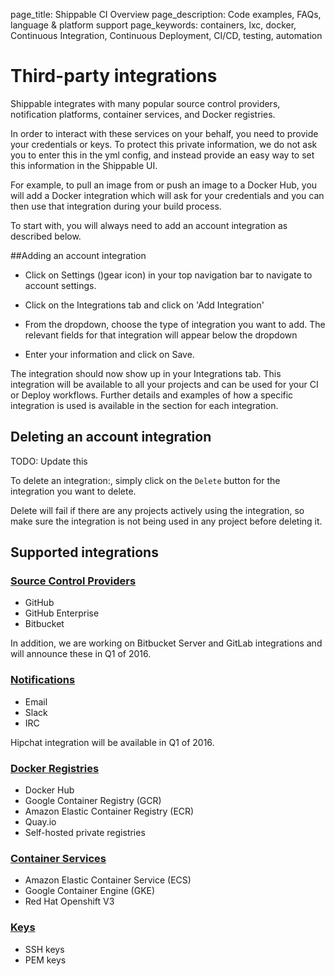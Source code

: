 page_title: Shippable CI Overview
page_description: Code examples, FAQs, language & platform support
page_keywords: containers, lxc, docker, Continuous Integration, Continuous Deployment, CI/CD, testing, automation

# Third-party integrations

Shippable integrates with many popular source control providers, notification platforms, container services, and Docker registries. 

In order to interact with these services on your behalf, you need to provide your credentials or keys. To protect this private information, we do not ask you to enter this in the yml config, and instead provide an easy way to set this information in the Shippable UI. 

For example, to pull an image from or push an image to a Docker Hub, you will add a Docker integration which will ask for your credentials and you can then use that integration during your build process.

To start with, you will always need to add an account integration as described below.

##Adding an account integration 

- Click on Settings ()gear icon) in your top navigation bar to navigate to account settings.

- Click on the Integrations tab and click on 'Add Integration'

- From the dropdown, choose the type of integration you want to add. The relevant fields for that integration will appear below the dropdown

- Enter your information and click on Save.

The integration should now show up in your Integrations tab. This integration will be available to all your projects and can be used for your CI or Deploy workflows. Further details and examples of how a specific integration is used is available in the section for each integration. 

## Deleting an account integration

TODO: Update this

To delete an integration:, simply click on the `Delete` button for the integration you want to delete.
 
Delete will fail if there are any projects actively using the integration, so make sure the integration is not being used in any project before deleting it.


## Supported integrations

### [Source Control Providers](int_scm.md)
- GitHub
- GitHub Enterprise
- Bitbucket

In addition, we are working on Bitbucket Server and GitLab integrations and will announce these in Q1 of 2016.

### [Notifications](int_notifications.md)
- Email
- Slack
- IRC

Hipchat integration will be available in Q1 of 2016.

### [Docker Registries](int_docker_registries.md)
- Docker Hub
- Google Container Registry (GCR)
- Amazon Elastic Container Registry (ECR)
- Quay.io
- Self-hosted private registries

### [Container Services](int_container_services.md)
- Amazon Elastic Container Service (ECS)
- Google Container Engine (GKE)
- Red Hat Openshift V3

### [Keys](int_keys.md)
- SSH keys
- PEM keys